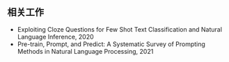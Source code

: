 ## 相关工作

- Exploiting Cloze Questions for Few Shot Text Classification and Natural Language Inference, 2020
- Pre-train, Prompt, and Predict: A Systematic Survey of Prompting Methods in Natural Language Processing, 2021